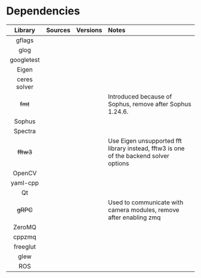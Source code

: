 Dependencies
===


|   Library    | Sources | Versions | Notes                                                                                 |
| :----------: | :-----: | :------: | :------------------------------------------------------------------------------------ |
|    gflags    |         |          |                                                                                       |
|     glog     |         |          |                                                                                       |
|  googletest  |         |          |                                                                                       |
|    Eigen     |         |          |                                                                                       |
| ceres solver |         |          |                                                                                       |
|   ~~fmt~~    |         |          | Introduced because of Sophus, remove after Sophus 1.24.6.                             |
|    Sophus    |         |          |                                                                                       |
|   Spectra    |         |          |                                                                                       |
|  ~~fftw3~~   |         |          | Use Eigen unsupported fft library instead, fftw3 is one of the backend solver options |
|    OpenCV    |         |          |                                                                                       |
|   yaml-cpp   |         |          |                                                                                       |
|      Qt      |         |          |                                                                                       |
|   ~~gRPC~~   |         |          | Used to communicate with camera modules, remove after enabling zmq                    |
|    ZeroMQ    |         |          |                                                                                       |
|    cppzmq    |         |          |                                                                                       |
|   freeglut   |         |          |                                                                                       |
|     glew     |         |          |                                                                                       |
|     ROS      |         |          |                                                                                       |


